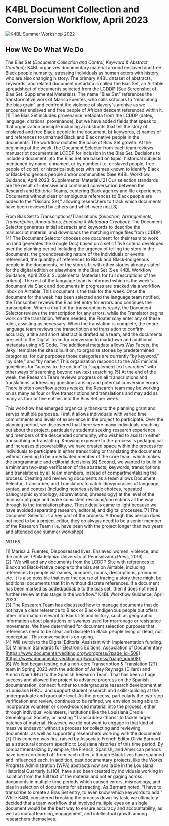 # K4BL Document Collection and Conversion Workflow, April 2023

![K4BL Summer Workshop 2022](http://lxcprojects.org/k4bl/images/20220813_153452.jpg)

## How We Do What We Do

The Bias Set (_Document Collection and Control, Keyword & Abstract Creation_): K4BL organizes documentary material around enslaved and free Black people humanity, stressing individuals as human actors with history, who are also changing history. The primary K4BL dataset of abstracts, keywords, and related document metadata is called the Bias Set, an Airtable spreadsheet of documents selected from the LCDDP (See Screenshot of Bias Set: Supplemental Materials). The name “Bias Set” references the transformative work of Marisa Fuentes, who calls scholars to “read along the bias grain” and confront the violence of slavery's archive as we encounter enslaved and free people of African descent referenced within it.[1] The Bias Set includes provenance metadata from the LCDDP (dates, language, citations, provenance), but we have added fields that speak to that organization principle including a) abstracts that tell the story of enslaved and free Black people in the document, b) keywords, c) names of and references to unnamed Black and Black native people in the documents. The workflow dictates the pace of Bias Set growth. At the beginning of the week, the Document Selector from each team reviews manuscript documents at LCDDP for inclusion in the Bias Set. Decisions to include a document into the Bias Set are based on topic, historical subjects mentioned by name, unnamed, or by number (i.e. enslaved people, free people of color), or historical subjects with names known to identify Black or Black-Indigenous people and/or communities (See K4BL Workflow Guidance, April 2023: Supplemental Material).[2] Our selection standards are the result of intensive and continued conversation between the Research and Editorial Teams, centering Black agency and life experiences. Documents without clear or ambiguous references to Black people are added to the “Discard Set,” allowing researchers to track which documents have been reviewed by others and which were not.[3]  

From Bias Set to Transcriptions/Translations (_Selection, Arrangements, Transcription, Annotations, Encoding & Metadata Creation_): The Document Selector generates initial abstracts and keywords to describe the manuscript material, and downloads the matching image files from LCDDP.[4] The Document Selector chooses one document for their team to work on (and generates the Google Doc) based on a set of five criteria developed over the planning period including the urgency of telling the story in the documents, the groundbreaking nature of the individuals or events referenced, the quantity of references to Black and Black-Indigenous people in the documents, or the story’s fit with other stories already slated for the digital edition or elsewhere in the Bias Set (See K4BL Workflow Guidance, April 2023: Supplemental Materials for full descriptions of the criteria). The rest of the language team is informed which is the week’s document via Slack and documents in progress are tracked via a workflow inbox on Airtable. This document is the task for the week. Once the document for the week has been selected and the language team notified, the Transcriber reviews the Bias Set entry for errors and continues the transcription. When a draft of the transcription is ready, the Document Selector reviews the transcription for any errors, while the Translator begins work on the translation. Where needed, the Floater may enter any of these roles, assisting as necessary. When the translation is complete, the entire language team reviews the transcription and translation to confirm accuracy, a title and short abstract is drafted as a team, and the documents are sent to the Digital Team for conversion to markdown and additional metadata using VS Code. The additional metadata allows Wax Facets, the Jekyll template the site is built on, to organize stories by predetermined categories; for our purposes those categories are currently “by keyword,” “by date,” and “by name.” This organization responds to the ADE minimal guidelines for “access to the edition” to “supplement text searches” with other ways of searching beyond raw-text searching.[5] At the end of the week, the Research Team reviews progress on all transcriptions and translations, addressing questions arising and potential conversion errors. There is often overflow across weeks; the Research team may be working on as many as four or five transcriptions and translations and may add as many as four or five entries into the Bias Set per week.  

This workflow has emerged organically thanks to the planning grant and serves multiple purposes. First, it allows individuals with varied time commitments and levels of experience in the project to participate. Over the planning period, we discovered that there were many individuals reaching out about the project, particularly students seeking research experience and members of the descended community, who wished to assist in either transcribing or translating. Knowing exposure to the process is pedagogical and increases discoverability, we have created space within the process for individuals to participate in either transcribing or translating the documents without needing to be a dedicated member of the core team, which makes the programmatic and editorial decisions.[6] Second, we wanted to build in a minimum two-step verification of the abstracts, keywords, transcriptions and translations by all team members, instead of compartmentalizing the process. Creating and reviewing documents as a team allows Document Selector, Transcriber, and Translators to catch idiosyncrasies of language, syntax, and context (including notaries stylistic choices, repeated paleographic symbology, abbreviations, phraseology) at the level of the manuscript page and make consistent revisions/corrections all the way through to the translation phase. These details came to light because we have avoided separating research, editorial, and digital processes.[7] The Document Selector is a key part of the process. Although this person does not need to be a project editor, they do always need to be a senior member of the Research Team (i.e. have been with the project longer than two years and attended one summer workshop).



_NOTES_

[1] Marisa J. Fuentes, Dispossessed lives: Enslaved women, violence, and the archive. (Philadelphia: University of Pennsylvania Press, 2016).  
[2] “We will add any documents from the LCDDP Site with references to Black and Black-Native people to the bias set on Airtable, including references to people via names, numbers, nouns, descriptions, pronouns, etc. It is also possible that over the course of tracing a story there might be additional documents that fit in without discrete references. If a document has been marked as added/addable to the bias set, then it does not need further review at this stage in the workflow.” K4BL Workflow Guidance, April 2023  
[3] The Research Team has discussed how to manage documents that do not have a clear reference to Black or Black-Indigenous people but offers other information relevant to Black life and history, such as geographic information about plantations or swamps used for marronage or resistance movements. We have determined for document selection purposes that references need to be clear and discrete to Black people living or dead, not conceptual. This conversation is on-going.  
[4] Will switch to the Digital Editorial Assistant with implementation funding.  
[5] Minimum Standards for Electronic Editions, Association of Documentary [https://www.documentaryediting.org/wordpress/?page_id=508](https://www.documentaryediting.org/wordpress/?page_id=508);  
[6] We first began testing out a non-core Transcription & Translation (2T) team in Spring 2023 with the addition of Ashley Reynaga (Dillard) and Amrish Nair (JHU) to the Spanish Research Team. That has been a huge success and allowed the project to advance progress on the Spanish documentation, connect further to undergraduate research development at a Louisiana HBCU, and support student research and skills-building at the undergraduate and graduate level. As the process, particularly the two-step verification and review, continues to be refined, we envision being able to incorporate volunteer or crowd-sourced material into the process, either through individual volunteers, institutions like the Louisiana Creole Genealogical Society, or hosting “Transcribe-a-thons” to tackle larger batches of material. However, we did not want to engage in that kind of massive endeavor without a process for collecting and reviewing documents, as well as supporting researchers working with the documents.  
[7] This concern was first raised by Associate French Editor Olivia Barnard as a structural concern specific to Louisiana histories of this time period. By compartmentalizing by empire, the French, Spanish, and American periods have been cordoned off from each other, although Black lives have spanned and influenced each. In addition, past documentary projects, like the Works Progress Administration (WPA) abstracts now available in the Louisiana Historical Quarterly (LHQ), have also been created by individuals working in isolation from the full text of the material and not engaging across documents in multiple time periods which caused errors, misreadings, and bias in selection of documents for abstracting. As Barnard noted, “I have to transcribe to create a Bias Set entry, to even know which keywords to add.” While K4BL considered breaking the process down by task, we ultimately decided that a team workflow that involved multiple eyes on a single document would be the best way to ensure accuracy and accountability, as well as mutual learning, engagement, and intellectual growth among researchers themselves.  






